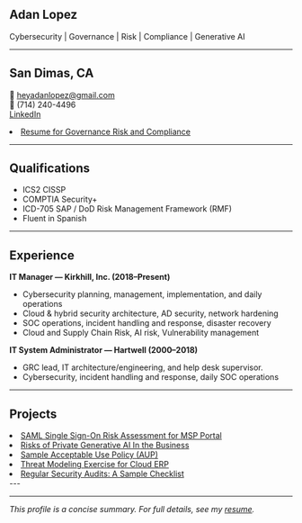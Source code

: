 ## Adan Lopez

Cybersecurity | Governance | Risk | Compliance | Generative AI

---

## San Dimas, CA
📧 heyadanlopez@gmail.com  
📱 (714) 240-4496  
[LinkedIn](https://www.linkedin.com/in/adan-lopez-76947911/)
<li><a href=https://heyadanlopez-a11y.github.io/profiles/Resume-Adan Lopez-GRC (1).pdf">Resume for Governance Risk and Compliance</a></li>


---

## Qualifications
- ICS2 CISSP
- COMPTIA Security+
- ICD-705 SAP / DoD Risk Management Framework (RMF)
- Fluent in Spanish

---

## Experience

**IT Manager — Kirkhill, Inc. (2018–Present)**
- Cybersecurity planning, management, implementation, and daily operations
- Cloud & hybrid security architecture, AD security, network hardening
- SOC operations, incident handling and response, disaster recovery
- Cloud and Supply Chain Risk, AI risk, Vulnerability management

**IT System Administrator — Hartwell (2000–2018)**
- GRC lead, IT architecture/engineering, and help desk supervisor.
- Cybersecurity, incident handling and response, daily SOC operations

---

## Projects
<li><a href=https://heyadanlopez-a11y.github.io/profiles/riskassess-entra-sso-saml.html">SAML Single Sign-On Risk Assessment for MSP Portal</a></li>
<li><a href="https://heyadanlopez-a11y.github.io/profiles/risk-assessment-ai-internal.html">Risks of Private Generative AI In the Business</a></li>
<li><a href="https://heyadanlopez-a11y.github.io/profiles/aup_acceptable_use_policy.html">Sample Acceptable Use Policy (AUP)</a></li>
<li><a href="https://heyadanlopez-a11y.github.io/profiles/erp_threat_model.html">Threat Modeling Exercise for Cloud ERP</a></li>
<li><a href="https://heyadanlopez-a11y.github.io/profiles/audit_template.html">Regular Security Audits: A Sample Checklist</a></li>
---



---

_This profile is a concise summary. For full details, see my [resume](#)._ <!-- Replace # with actual resume link when available -->
